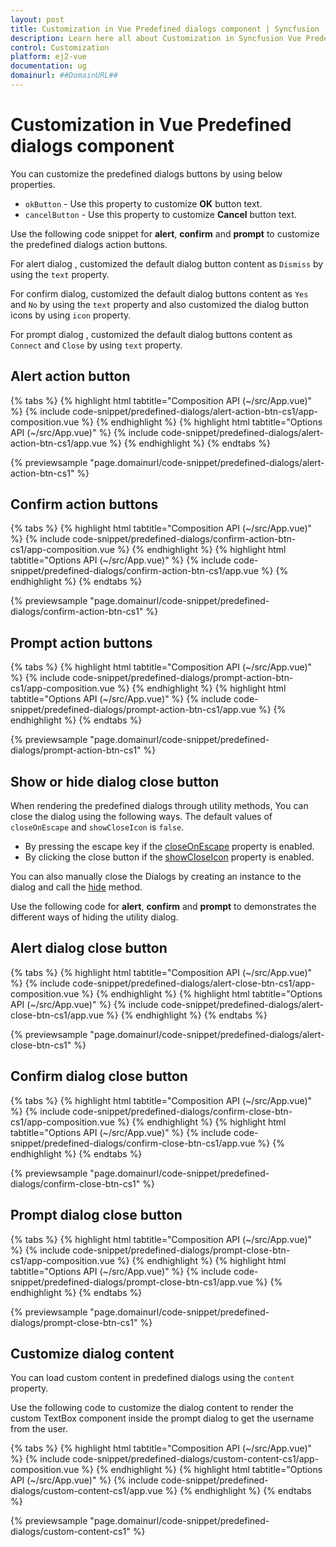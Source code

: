```yaml
---
layout: post
title: Customization in Vue Predefined dialogs component | Syncfusion
description: Learn here all about Customization in Syncfusion Vue Predefined dialogs component of Syncfusion Essential JS 2 and more.
control: Customization 
platform: ej2-vue
documentation: ug
domainurl: ##DomainURL##
---
```


# Customization in Vue Predefined dialogs component

You can customize the predefined dialogs buttons by using below properties.
* `okButton` - Use this property to customize **OK** button text.
* `cancelButton` - Use this property to customize **Cancel** button text.

Use the following code snippet for **alert**, **confirm** and **prompt** to customize the predefined dialogs action buttons.

For alert dialog , customized the default dialog button content as `Dismiss` by using the `text` property.

For confirm dialog, customized the default dialog buttons content as `Yes` and `No` by using the `text` property and also customized the dialog button icons by using `icon` property.

For prompt dialog , customized the default dialog buttons content as `Connect` and `Close` by using `text` property.

## Alert action button

{% tabs %}
{% highlight html tabtitle="Composition API (~/src/App.vue)" %}
{% include code-snippet/predefined-dialogs/alert-action-btn-cs1/app-composition.vue %}
{% endhighlight %}
{% highlight html tabtitle="Options API (~/src/App.vue)" %}
{% include code-snippet/predefined-dialogs/alert-action-btn-cs1/app.vue %}
{% endhighlight %}
{% endtabs %}
        
{% previewsample "page.domainurl/code-snippet/predefined-dialogs/alert-action-btn-cs1" %}

## Confirm action buttons

{% tabs %}
{% highlight html tabtitle="Composition API (~/src/App.vue)" %}
{% include code-snippet/predefined-dialogs/confirm-action-btn-cs1/app-composition.vue %}
{% endhighlight %}
{% highlight html tabtitle="Options API (~/src/App.vue)" %}
{% include code-snippet/predefined-dialogs/confirm-action-btn-cs1/app.vue %}
{% endhighlight %}
{% endtabs %}
        
{% previewsample "page.domainurl/code-snippet/predefined-dialogs/confirm-action-btn-cs1" %}

## Prompt action buttons

{% tabs %}
{% highlight html tabtitle="Composition API (~/src/App.vue)" %}
{% include code-snippet/predefined-dialogs/prompt-action-btn-cs1/app-composition.vue %}
{% endhighlight %}
{% highlight html tabtitle="Options API (~/src/App.vue)" %}
{% include code-snippet/predefined-dialogs/prompt-action-btn-cs1/app.vue %}
{% endhighlight %}
{% endtabs %}
        
{% previewsample "page.domainurl/code-snippet/predefined-dialogs/prompt-action-btn-cs1" %}

## Show or hide dialog close button

When rendering the predefined dialogs through utility methods, You can close the dialog using the following ways. The default values of `closeOnEscape` and `showCloseIcon` is `false`.

* By pressing the escape key if the [closeOnEscape](https://ej2.syncfusion.com/documentation/api/dialog/#closeonescape) property is enabled.
* By clicking the close button if the [showCloseIcon](https://ej2.syncfusion.com/documentation/api/dialog/#showcloseicon) property is enabled.

You can also manually close the Dialogs by creating an instance to the dialog and call the [hide](https://ej2.syncfusion.com/documentation/api/dialog/#hide) method.

Use the following code for **alert**, **confirm** and **prompt** to demonstrates the different ways of hiding the utility dialog.

## Alert dialog close button

{% tabs %}
{% highlight html tabtitle="Composition API (~/src/App.vue)" %}
{% include code-snippet/predefined-dialogs/alert-close-btn-cs1/app-composition.vue %}
{% endhighlight %}
{% highlight html tabtitle="Options API (~/src/App.vue)" %}
{% include code-snippet/predefined-dialogs/alert-close-btn-cs1/app.vue %}
{% endhighlight %}
{% endtabs %}
        
{% previewsample "page.domainurl/code-snippet/predefined-dialogs/alert-close-btn-cs1" %}

## Confirm dialog close button

{% tabs %}
{% highlight html tabtitle="Composition API (~/src/App.vue)" %}
{% include code-snippet/predefined-dialogs/confirm-close-btn-cs1/app-composition.vue %}
{% endhighlight %}
{% highlight html tabtitle="Options API (~/src/App.vue)" %}
{% include code-snippet/predefined-dialogs/confirm-close-btn-cs1/app.vue %}
{% endhighlight %}
{% endtabs %}
        
{% previewsample "page.domainurl/code-snippet/predefined-dialogs/confirm-close-btn-cs1" %}

## Prompt dialog close button

{% tabs %}
{% highlight html tabtitle="Composition API (~/src/App.vue)" %}
{% include code-snippet/predefined-dialogs/prompt-close-btn-cs1/app-composition.vue %}
{% endhighlight %}
{% highlight html tabtitle="Options API (~/src/App.vue)" %}
{% include code-snippet/predefined-dialogs/prompt-close-btn-cs1/app.vue %}
{% endhighlight %}
{% endtabs %}
        
{% previewsample "page.domainurl/code-snippet/predefined-dialogs/prompt-close-btn-cs1" %}

## Customize dialog content

You can load custom content in predefined dialogs using the `content` property.

Use the following code to customize the dialog content to render the custom TextBox component inside the prompt dialog to get the username from the user.

{% tabs %}
{% highlight html tabtitle="Composition API (~/src/App.vue)" %}
{% include code-snippet/predefined-dialogs/custom-content-cs1/app-composition.vue %}
{% endhighlight %}
{% highlight html tabtitle="Options API (~/src/App.vue)" %}
{% include code-snippet/predefined-dialogs/custom-content-cs1/app.vue %}
{% endhighlight %}
{% endtabs %}
        
{% previewsample "page.domainurl/code-snippet/predefined-dialogs/custom-content-cs1" %}